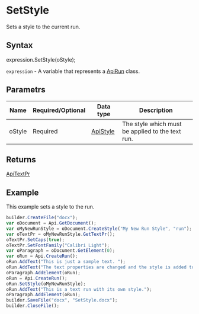 # SetStyle

Sets a style to the current run.

## Syntax

expression.SetStyle(oStyle);

`expression` - A variable that represents a [ApiRun](../ApiRun.md) class.

## Parametrs

| **Name** | **Required/Optional** | **Data type** | **Description** |
| ------------- | ------------- | ------------- | ------------- |
| oStyle | Required | [ApiStyle](../../../Word/ApiStyle/ApiStyle.md) | The style which must be applied to the text run. |

## Returns

[ApiTextPr](../../ApiTextPr/ApiTextPr.md)

## Example

This example sets a style to the run.

```javascript
builder.CreateFile("docx");
var oDocument = Api.GetDocument();
var oMyNewRunStyle = oDocument.CreateStyle("My New Run Style", "run");
var oTextPr = oMyNewRunStyle.GetTextPr();
oTextPr.SetCaps(true);
oTextPr.SetFontFamily("Calibri Light");
var oParagraph = oDocument.GetElement(0);
var oRun = Api.CreateRun();
oRun.AddText("This is just a sample text. ");
oRun.AddText("The text properties are changed and the style is added to the paragraph. ");
oParagraph.AddElement(oRun);
oRun = Api.CreateRun();
oRun.SetStyle(oMyNewRunStyle);
oRun.AddText("This is a text run with its own style.");
oParagraph.AddElement(oRun);
builder.SaveFile("docx", "SetStyle.docx");
builder.CloseFile();
```
